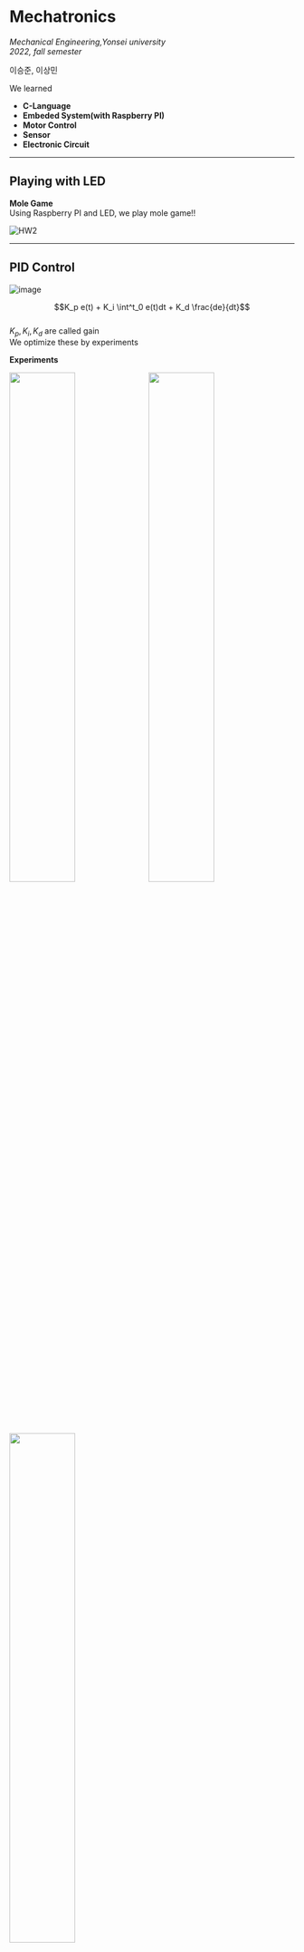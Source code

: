 # Mechatronics  
*Mechanical Engineering,Yonsei university*  
*2022, fall semester*  

  
이승준, 이상민

We learned 
  * **C-Language**
  * **Embeded System(with Raspberry PI)**
  * **Motor Control**
  * **Sensor**
  * **Electronic Circuit**

---
## Playing with LED

**Mole Game**  
Using Raspberry PI and LED, we play mole game!!


![HW2](https://user-images.githubusercontent.com/92682815/197863731-b70df64c-eff7-486b-b27f-7d2252508d52.gif)

---
## PID Control

![image](https://user-images.githubusercontent.com/92682815/197922939-996bd995-cd49-428a-98c9-ff20464ae844.png)

$$K_p e(t) + K_i \int^t_0 e(t)dt + K_d \frac{de}{dt}$$  
$K_p, K_i, K_d$ are called gain  
We optimize these by experiments

**Experiments**  
<div>
<img src = "https://user-images.githubusercontent.com/92682815/197924284-87e98c8e-7530-4073-bff2-c1217f84aa5e.png" width=48%>
<img src = "https://user-images.githubusercontent.com/92682815/197924405-d77c4416-73cd-4be7-972f-13f958f3b9f8.png" width=48%>
<img src = "https://user-images.githubusercontent.com/92682815/197924504-2f296383-6c2f-4438-ae4a-6b2322dbfbef.png" width=48%>
  
</div>

DATA 몇개랑 실험결과 정도 
